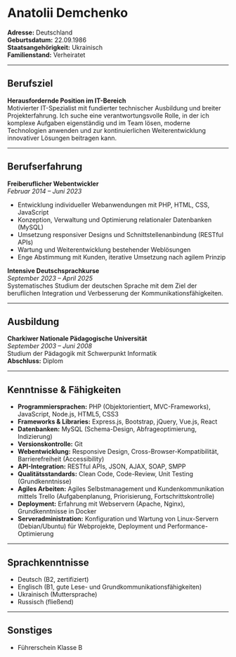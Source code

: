 # Anatolii Demchenko

**Adresse:** Deutschland  
**Geburtsdatum:** 22.09.1986  
**Staatsangehörigkeit:** Ukrainisch  
**Familienstand:** Verheiratet

---

## Berufsziel

**Herausfordernde Position im IT-Bereich**  
Motivierter IT-Spezialist mit fundierter technischer Ausbildung und breiter Projekterfahrung. Ich suche eine verantwortungsvolle Rolle, in der ich komplexe Aufgaben eigenständig und im Team lösen, moderne Technologien anwenden und zur kontinuierlichen Weiterentwicklung innovativer Lösungen beitragen kann.

---

## Berufserfahrung

**Freiberuflicher Webentwickler**  
_Februar 2014 – Juni 2023_

- Entwicklung individueller Webanwendungen mit PHP, HTML, CSS, JavaScript
- Konzeption, Verwaltung und Optimierung relationaler Datenbanken (MySQL)
- Umsetzung responsiver Designs und Schnittstellenanbindung (RESTful APIs)
- Wartung und Weiterentwicklung bestehender Weblösungen
- Enge Abstimmung mit Kunden, iterative Umsetzung nach agilem Prinzip

**Intensive Deutschsprachkurse**  
_September 2023 – April 2025_  
Systematisches Studium der deutschen Sprache mit dem Ziel der beruflichen Integration und Verbesserung der Kommunikationsfähigkeiten.

---

## Ausbildung

**Charkiwer Nationale Pädagogische Universität**  
_September 2003 – Juni 2008_  
Studium der Pädagogik mit Schwerpunkt Informatik  
**Abschluss:** Diplom

---

## Kenntnisse & Fähigkeiten

- **Programmiersprachen:** PHP (Objektorientiert, MVC-Frameworks), JavaScript, Node.js, HTML5, CSS3
- **Frameworks & Libraries:** Express.js, Bootstrap, jQuery, Vue.js, React
- **Datenbanken:** MySQL (Schema-Design, Abfrageoptimierung, Indizierung)
- **Versionskontrolle:** Git
- **Webentwicklung:** Responsive Design, Cross-Browser-Kompatibilität, Barrierefreiheit (Accessibility)
- **API-Integration:** RESTful APIs, JSON, AJAX, SOAP, SMPP
- **Qualitätsstandards:** Clean Code, Code-Review, Unit Testing (Grundkenntnisse)
- **Agiles Arbeiten:** Agiles Selbstmanagement und Kundenkommunikation mittels Trello (Aufgabenplanung, Priorisierung, Fortschrittskontrolle)
- **Deployment:** Erfahrung mit Webservern (Apache, Nginx), Grundkenntnisse in Docker
- **Serveradministration:** Konfiguration und Wartung von Linux-Servern (Debian/Ubuntu) für Webprojekte, Deployment und Performance-Optimierung

---

## Sprachkenntnisse

- Deutsch (B2, zertifiziert)
- Englisch (B1, gute Lese- und Grundkommunikationsfähigkeiten)
- Ukrainisch (Muttersprache)
- Russisch (fließend)

---

## Sonstiges

- Führerschein Klasse B

